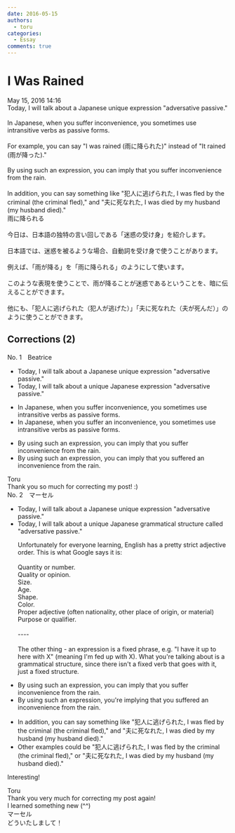 ```yaml
---
date: 2016-05-15
authors:
  - toru
categories:
  - Essay
comments: true
---
```


# I Was Rained
<div class="date">May 15, 2016 14:16</div>
<div id="post"><div id="body_show_ori">
Today, I will talk about a Japanese unique expression "adversative passive."<br/><br/>In Japanese, when you suffer inconvenience, you sometimes use intransitive verbs as passive forms.<br/><br/>For example, you can say "I was rained (雨に降られた)" instead of "It rained (雨が降った)."<br/><br/>By using such an expression, you can imply that you suffer inconvenience from the rain.<br/><br/>In addition, you can say something like "犯人に逃げられた, I was fled by the criminal (the criminal fled)," and "夫に死なれた, I was died by my husband (my husband died)."
</div></div>

<!-- more -->

<div id="post_ja"><div id="body_show_mo">
雨に降られる<br/><br/>今日は、日本語の独特の言い回しである「迷惑の受け身」を紹介します。<br/><br/>日本語では、迷惑を被るような場合、自動詞を受け身で使うことがあります。<br/><br/>例えば、「雨が降る」を「雨に降られる」のようにして使います。<br/><br/>このような表現を使うことで、雨が降ることが迷惑であるということを、暗に伝えることができます。<br/><br/>他にも、「犯人に逃げられた（犯人が逃げた）」「夫に死なれた（夫が死んだ）」のように使うことができます。
</div></div>

## Corrections (2)
<div id="block"><div class="first_name"> No. 1　<span class="just_name">Beatrice</span></div><div id="block2">
<ul class="correction_field">
<li class="incorrect">Today, I will talk about a Japanese unique expression "adversative passive."</li>
<li class="corrected correct">
Today, I will talk about a <span class="f_blue">unique </span>Japanese expression "adversative passive."
</li>
</ul>
<ul class="correction_field">
<li class="incorrect">In Japanese, when you suffer inconvenience, you sometimes use intransitive verbs as passive forms.</li>
<li class="corrected correct">
In Japanese, when you suffer <span class="f_blue">an </span>inconvenience, you sometimes use intransitive verbs as passive forms.
</li>
</ul>
<ul class="correction_field">
<li class="incorrect">By using such an expression, you can imply that you suffer inconvenience from the rain.</li>
<li class="corrected correct">
By using such an expression, you can imply that you <span class="f_blue">suffered an</span> inconvenience from the rain.
</li>
</ul>
</div><div class="name"><span class="just_name">Toru</span><br>
Thank you so much for correcting my post! :)
</div>
</div>
<div id="block"><div class="first_name"> No. 2　<span class="just_name">マーセル</span></div><div id="block2">
<ul class="correction_field">
<li class="incorrect">Today, I will talk about a Japanese unique expression "adversative passive."</li>
<li class="corrected correct">
Today, I will talk about a<span class="f_blue"> unique</span> Japanese <span class="f_blue">grammatical structure called </span>"adversative passive."
<p class="correction_comment">Unfortunately for everyone learning, English has a pretty strict adjective order. This is what Google says it is:<br/><br/>Quantity or number.<br/>Quality or opinion.<br/>Size.<br/>Age.<br/>Shape.<br/>Color.<br/>Proper adjective (often nationality, other place of origin, or material)<br/>Purpose or qualifier.<br/><br/>----<br/><br/>The other thing - an expression is a fixed phrase, e.g. "I have it up to here with X" (meaning I'm fed up with X). What you're talking about is a grammatical structure, since there isn't a fixed verb that goes with it, just a fixed structure.</p>
</li>
</ul>
<ul class="correction_field">
<li class="incorrect">By using such an expression, you can imply that you suffer inconvenience from the rain.</li>
<li class="corrected correct">
By using such an expression, you<span class="f_blue">'re implying</span> that you suffer<span class="f_blue">ed an</span> inconvenience from the rain.
</li>
</ul>
<ul class="correction_field">
<li class="incorrect">In addition, you can say something like "犯人に逃げられた, I was fled by the criminal (the criminal fled)," and "夫に死なれた, I was died by my husband (my husband died)."</li>
<li class="corrected correct">
<span class="f_blue">Other examples could be</span> "犯人に逃げられた, I was fled by the criminal (the criminal fled)," <span class="f_blue">or </span>"夫に死なれた, I was died by my husband (my husband died)."
</li>
</ul>
<p class="comment_small">
 Interesting!
</p>

</div><div class="name"><span class="just_name">Toru</span><br>
Thank you very much for correcting my post again!<br/>I learned something new (^^)
</div>
<div class="name"><span class="just_name">マーセル</span><br>
どういたしまして！
</div>
</div>

